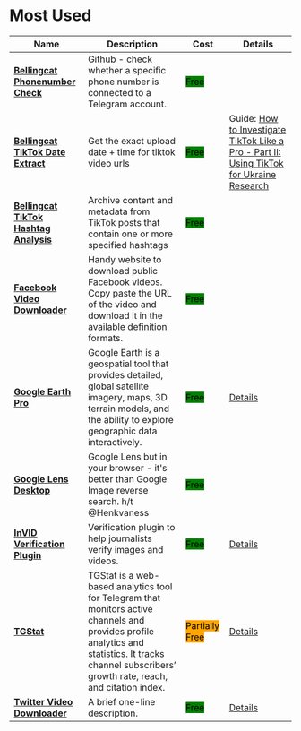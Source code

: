 # Most Used

| Name | Description | Cost | Details |
| --- | --- | --- | --- |
| [**Bellingcat Phonenumber Check**](https://github.com/bellingcat/telegram-phone-number-checker) | Github - check whether a specific phone number is connected to a Telegram account. | <mark style="background-color:green;">Free</mark> |  |
| [**Bellingcat TikTok Date Extract**](https://bellingcat.github.io/tiktok-timestamp) | Get the exact upload date + time for tiktok video urls | <mark style="background-color:green;">Free</mark> | Guide: [How to Investigate TikTok Like a Pro - Part II: Using TikTok for Ukraine Research](https://www.bellingcat.com/resources/how-tos/2022/11/02/how-to-investigate-tiktok-using-tiktok-ukraine-research/)  |
| [**Bellingcat TikTok Hashtag Analysis**](https://github.com/bellingcat/tiktok-hashtag-analysis) | Archive content and metadata from TikTok posts that contain one or more specified hashtags | <mark style="background-color:green;">Free</mark> |  |
| [**Facebook Video Downloader**](http://fdown.net/) | Handy website to download public Facebook videos. Copy paste the URL of the video and download it in the available definition formats. | <mark style="background-color:green;">Free</mark> |  |
| [**Google Earth Pro**](https://www.google.com/earth/about/versions/) | Google Earth is a geospatial tool that provides detailed, global satellite imagery, maps, 3D terrain models, and the ability to explore geographic data interactively. | <mark style="background-color:green;">Free</mark> | [Details](tools/google-earth-pro/README.md) |
| [**Google Lens Desktop**](https://lens.google.com/search?p=) | Google Lens but in your browser - it's better than Google Image reverse search. h/t @Henkvaness | <mark style="background-color:green;">Free</mark> |  |
| [**InVID Verification Plugin**](https://www.invid-project.eu/tools-and-services/invid-verification-plugin/) | Verification plugin to help journalists verify images and videos. | <mark style="background-color:green;">Free</mark> | [Details](tools/invid/README.md) |
| [**TGStat**](https://tgstat.com/) | TGStat is a web-based analytics tool for Telegram that monitors active channels and provides profile analytics and statistics. It tracks channel subscribers’ growth rate, reach, and citation index. | <mark style="background-color:orange;">Partially Free</mark> | [Details](tools/tgstat/README.md) |
| [**Twitter Video Downloader**](https://twittervideodownloader.com/) | A brief one-line description. | <mark style="background-color:green;">Free</mark> | [Details](tools/twitter-video-downloader/README.md) |